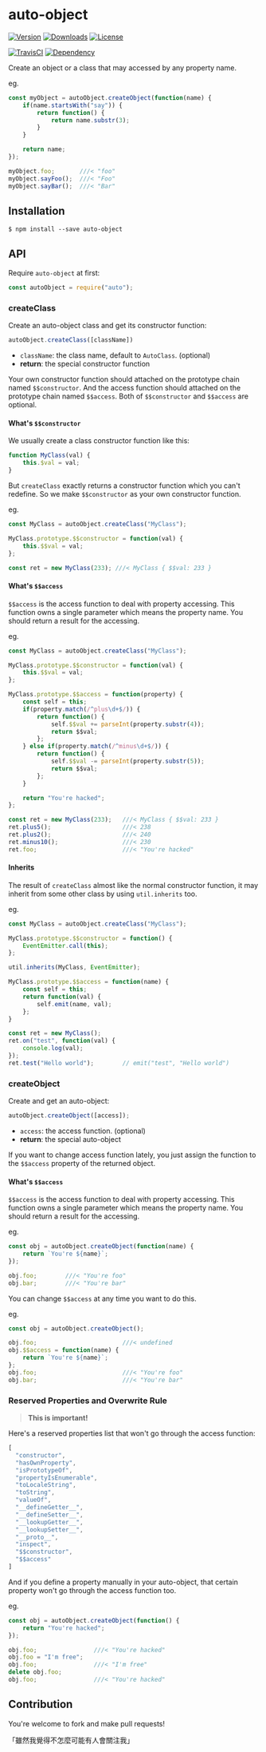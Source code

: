 # auto-object

[![Version](http://img.shields.io/npm/v/auto-object.svg)](https://www.npmjs.com/package/auto-object)
[![Downloads](http://img.shields.io/npm/dm/auto-object.svg)](https://www.npmjs.com/package/auto-object)
[![License](https://img.shields.io/npm/l/auto-object.svg?style=flat)](https://opensource.org/licenses/MIT)
<!-- [![AppVeypr](https://ci.appveyor.com/api/projects/status/9qdfjl7ig6s9d72s/branch/master?svg=true)](https://ci.appveyor.com/project/XadillaX/aliyun-ons) -->
[![TravisCI](https://travis-ci.org/XadillaX/auto-object.svg)](https://travis-ci.org/XadillaX/auto-object)
[![Dependency](https://david-dm.org/XadillaX/auto-object.svg)](https://david-dm.org/XadillaX/auto-object)

Create an object or a class that may accessed by any property name.

eg.

```js
const myObject = autoObject.createObject(function(name) {
    if(name.startsWith("say")) {
        return function() {
            return name.substr(3);
        }
    }

    return name;
});

myObject.foo;       ///< "foo"
myObject.sayFoo();  ///< "Foo"
myObject.sayBar();  ///< "Bar"
```

## Installation

```console
$ npm install --save auto-object
```

## API

Require `auto-object` at first:

```js
const autoObject = require("auto");
```

### createClass

Create an auto-object class and get its constructor function:

```js
autoObject.createClass([className])
```

+ `className`: the class name, default to `AutoClass`. (optional)
+ **return**: the special constructor function

Your own constructor function should attached on the prototype chain named
`$$constructor`. And the access function should attached on the prototype chain
named `$$access`. Both of `$$constructor` and `$$access` are optional.

#### What's `$$constructor`

We usually create a class constructor function like this:

```js
function MyClass(val) {
    this.$val = val;
}
```

But `createClass` exactly returns a constructor function which you can't
redefine. So we make `$$constructor` as your own constructor function.

eg.

```js
const MyClass = autoObject.createClass("MyClass");

MyClass.prototype.$$constructor = function(val) {
    this.$$val = val;
};

const ret = new MyClass(233); ///< MyClass { $$val: 233 }
```

#### What's `$$access`

`$$access` is the access function to deal with property accessing. This function
owns a single parameter which means the property name. You should return a
result for the accessing.

eg.

```js
const MyClass = autoObject.createClass("MyClass");

MyClass.prototype.$$constructor = function(val) {
    this.$$val = val;
};

MyClass.prototype.$$access = function(property) {
    const self = this;
    if(property.match(/^plus\d+$/)) {
        return function() {
            self.$$val += parseInt(property.substr(4));
            return $$val;
        };
    } else if(property.match(/^minus\d+$/)) {
        return function() {
            self.$$val -= parseInt(property.substr(5));
            return $$val;
        };
    }

    return "You're hacked";
};

const ret = new MyClass(233);   ///< MyClass { $$val: 233 }
ret.plus5();                    ///< 238
ret.plus2();                    ///< 240
ret.minus10();                  ///< 230
ret.foo;                        ///< "You're hacked"
```

#### Inherits

The result of `createClass` almost like the normal constructor function, it may
inherit from some other class by using `util.inherits` too.

eg.

```js
const MyClass = autoObject.createClass("MyClass");

MyClass.prototype.$$constructor = function() {
    EventEmitter.call(this);
};

util.inherits(MyClass, EventEmitter);

MyClass.prototype.$$access = function(name) {
    const self = this;
    return function(val) {
        self.emit(name, val);
    };
}

const ret = new MyClass();
ret.on("test", function(val) {
    console.log(val);
});
ret.test("Hello world");        // emit("test", "Hello world")
```

### createObject

Create and get an auto-object:

```js
autoObject.createObject([access]);
```

+ `access`: the access function. (optional)
+ **return**: the special auto-object

If you want to change access function lately, you just assign the function to
the `$$access` property of the returned object.

#### What's `$$access`

`$$access` is the access function to deal with property accessing. This function
owns a single parameter which means the property name. You should return a
result for the accessing.

eg.

```js
const obj = autoObject.createObject(function(name) {
    return `You're ${name}`;
});

obj.foo;        ///< "You're foo"
obj.bar;        ///< "You're bar"
```

You can change `$$access` at any time you want to do this.

eg.

```js
const obj = autoObject.createObject();

obj.foo;                        ///< undefined
obj.$$access = function(name) {
    return `You're ${name}`;
};
obj.foo;                        ///< "You're foo"
obj.bar;                        ///< "You're bar"
```

### Reserved Properties and Overwrite Rule

> **This is important!**

Here's a reserved properties list that won't go through the access function:

```js
[
  "constructor",
  "hasOwnProperty",
  "isPrototypeOf",
  "propertyIsEnumerable",
  "toLocaleString",
  "toString",
  "valueOf",
  "__defineGetter__",
  "__defineSetter__",
  "__lookupGetter__",
  "__lookupSetter__",
  "__proto__",
  "inspect",
  "$$constructor",
  "$$access"
]
```

And if you define a property manually in your auto-object, that certain property
won't go through the access function too.

eg.

```js
const obj = autoObject.createObject(function() {
    return "You're hacked";
});

obj.foo;                ///< "You're hacked"
obj.foo = "I'm free";
obj.foo;                ///< "I'm free"
delete obj.foo;
obj.foo;                ///< "You're hacked"
```

## Contribution

You're welcome to fork and make pull requests!

「雖然我覺得不怎麼可能有人會關注我」
